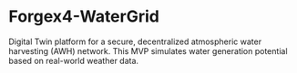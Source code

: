 # Forgex4-WaterGrid
Digital Twin platform for a secure, decentralized atmospheric water harvesting (AWH) network. This MVP simulates water generation potential based on real-world weather data.
